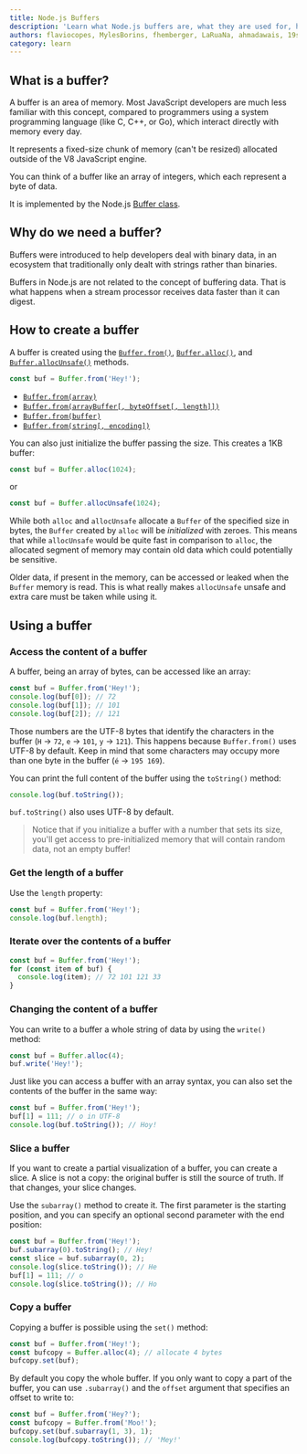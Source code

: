 ```yaml
---
title: Node.js Buffers
description: 'Learn what Node.js buffers are, what they are used for, how to use them'
authors: flaviocopes, MylesBorins, fhemberger, LaRuaNa, ahmadawais, 19shubham11, addaleax
category: learn
---
```


## What is a buffer?

A buffer is an area of memory. Most JavaScript developers are much less familiar with this concept, compared to programmers using a system programming language (like C, C++, or Go), which interact directly with memory every day.

It represents a fixed-size chunk of memory (can't be resized) allocated outside of the V8 JavaScript engine.

You can think of a buffer like an array of integers, which each represent a byte of data.

It is implemented by the Node.js [Buffer class](https://nodejs.org/api/buffer.html).

## Why do we need a buffer?

Buffers were introduced to help developers deal with binary data, in an ecosystem that traditionally only dealt with strings rather than binaries.

Buffers in Node.js are not related to the concept of buffering data. That is what happens when a stream processor receives data faster than it can digest.

## How to create a buffer

A buffer is created using the [`Buffer.from()`](https://nodejs.org/api/buffer.html#buffer_buffer_from_buffer_alloc_and_buffer_allocunsafe), [`Buffer.alloc()`](https://nodejs.org/api/buffer.html#buffer_class_method_buffer_alloc_size_fill_encoding), and [`Buffer.allocUnsafe()`](https://nodejs.org/api/buffer.html#buffer_class_method_buffer_allocunsafe_size) methods.

```js
const buf = Buffer.from('Hey!');
```

* [`Buffer.from(array)`](https://nodejs.org/api/buffer.html#buffer_class_method_buffer_from_array)
* [`Buffer.from(arrayBuffer[, byteOffset[, length]])`](https://nodejs.org/api/buffer.html#buffer_class_method_buffer_from_arraybuffer_byteoffset_length)
* [`Buffer.from(buffer)`](https://nodejs.org/api/buffer.html#buffer_class_method_buffer_from_buffer)
* [`Buffer.from(string[, encoding])`](https://nodejs.org/api/buffer.html#buffer_class_method_buffer_from_string_encoding)

You can also just initialize the buffer passing the size. This creates a 1KB buffer:

```js
const buf = Buffer.alloc(1024);
```

or

```js
const buf = Buffer.allocUnsafe(1024);
```

While both `alloc` and `allocUnsafe` allocate a `Buffer` of the specified size in bytes, the `Buffer` created by `alloc` will be _initialized_ with zeroes. This means that while `allocUnsafe` would be quite fast in comparison to `alloc`, the allocated segment of memory may contain old data which could potentially be sensitive.

Older data, if present in the memory, can be accessed or leaked when the `Buffer` memory is read. This is what really makes `allocUnsafe` unsafe and extra care must be taken while using it.

## Using a buffer

### Access the content of a buffer

A buffer, being an array of bytes, can be accessed like an array:

```js
const buf = Buffer.from('Hey!');
console.log(buf[0]); // 72
console.log(buf[1]); // 101
console.log(buf[2]); // 121
```

Those numbers are the UTF-8 bytes that identify the characters in the buffer (`H` → `72`, `e` → `101`, `y` → `121`). This happens because `Buffer.from()` uses UTF-8 by default.
Keep in mind that some characters may occupy more than one byte in the buffer (`é` → `195 169`).

You can print the full content of the buffer using the `toString()` method:

```js
console.log(buf.toString());
```

`buf.toString()` also uses UTF-8 by default.

> Notice that if you initialize a buffer with a number that sets its size, you'll get access to pre-initialized memory that will contain random data, not an empty buffer!

### Get the length of a buffer

Use the `length` property:

```js
const buf = Buffer.from('Hey!');
console.log(buf.length);
```

### Iterate over the contents of a buffer

```js
const buf = Buffer.from('Hey!');
for (const item of buf) {
  console.log(item); // 72 101 121 33
}
```

### Changing the content of a buffer

You can write to a buffer a whole string of data by using the `write()` method:

```js
const buf = Buffer.alloc(4);
buf.write('Hey!');
```

Just like you can access a buffer with an array syntax, you can also set the contents of the buffer in the same way:

```js
const buf = Buffer.from('Hey!');
buf[1] = 111; // o in UTF-8
console.log(buf.toString()); // Hoy!
```

### Slice a buffer

If you want to create a partial visualization of a buffer, you can create a slice. A slice is not a copy: the original buffer is still the source of truth. If that changes, your slice changes.

Use the `subarray()` method to create it. The first parameter is the starting position, and you can specify an optional second parameter with the end position:

```js
const buf = Buffer.from('Hey!');
buf.subarray(0).toString(); // Hey!
const slice = buf.subarray(0, 2);
console.log(slice.toString()); // He
buf[1] = 111; // o
console.log(slice.toString()); // Ho
```

### Copy a buffer

Copying a buffer is possible using the `set()` method:

```js
const buf = Buffer.from('Hey!');
const bufcopy = Buffer.alloc(4); // allocate 4 bytes
bufcopy.set(buf);
```

By default you copy the whole buffer. If you only want to copy a part of the buffer, you can use `.subarray()` and the `offset` argument that specifies an offset to write to:

```js
const buf = Buffer.from('Hey?');
const bufcopy = Buffer.from('Moo!');
bufcopy.set(buf.subarray(1, 3), 1);
console.log(bufcopy.toString()); // 'Mey!'
```
